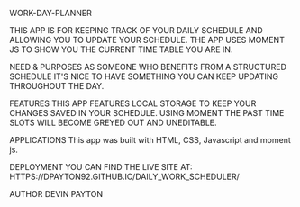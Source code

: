 WORK-DAY-PLANNER

THIS APP IS FOR KEEPING TRACK OF YOUR DAILY SCHEDULE AND ALLOWING YOU TO UPDATE YOUR SCHEDULE. THE APP USES MOMENT JS TO SHOW YOU THE CURRENT TIME TABLE YOU ARE IN.

NEED & PURPOSES
AS SOMEONE WHO BENEFITS FROM A STRUCTURED SCHEDULE IT'S NICE TO HAVE SOMETHING YOU CAN KEEP UPDATING THROUGHOUT THE DAY.

FEATURES
THIS APP FEATURES LOCAL STORAGE TO KEEP YOUR CHANGES SAVED IN YOUR SCHEDULE. USING MOMENT THE PAST TIME SLOTS WILL BECOME GREYED OUT AND UNEDITABLE.

APPLICATIONS
This app was built with HTML, CSS, Javascript and moment js.

DEPLOYMENT
YOU CAN FIND THE LIVE SITE AT: HTTPS://DPAYTON92.GITHUB.IO/DAILY_WORK_SCHEDULER/

AUTHOR
DEVIN PAYTON

